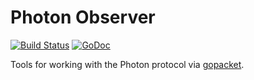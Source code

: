 # Photon Observer

[![Build Status](https://travis-ci.org/hmadison/photon_spectator.svg?branch=master)](https://travis-ci.org/hmadison/photon_spectator) [![GoDoc](https://godoc.org/github.com/hmadison/photon_spectator?status.svg)](https://godoc.org/github.com/hmadison/photon_spectator)

Tools for working with the Photon protocol via [gopacket](https://github.com/google/gopacket).
